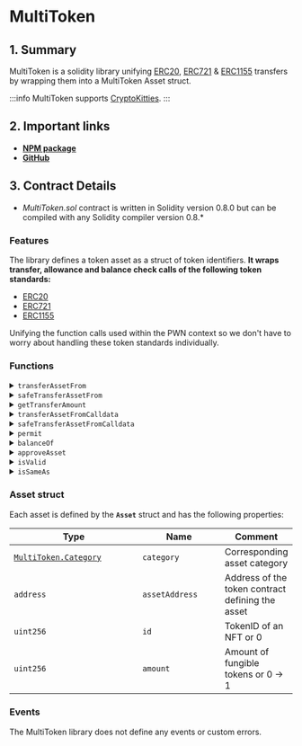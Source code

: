 # MultiToken

## 1. Summary

MultiToken is a solidity library unifying [ERC20](https://eips.ethereum.org/EIPS/eip-20), [ERC721](https://eips.ethereum.org/EIPS/eip-721) & [ERC1155](https://eips.ethereum.org/EIPS/eip-1155) transfers by wrapping them into a MultiToken Asset struct.

:::info
MultiToken supports [CryptoKitties](https://opensea.io/collection/cryptokitties).
:::

## 2. Important links

* [**NPM package**](https://www.npmjs.com/package/@pwnfinance/multitoken)
* [**GitHub**](https://github.com/PWNFinance/MultiToken)

## 3. Contract Details

* _MultiToken.sol_ contract is written in Solidity version 0.8.0 but can be compiled with any Solidity compiler version 0.8.\*

### Features

The library defines a token asset as a struct of token identifiers. **It wraps transfer, allowance and balance check calls of the following token standards:**

* [ERC20](https://eips.ethereum.org/EIPS/eip-20)
* [ERC721](https://eips.ethereum.org/EIPS/eip-721)
* [ERC1155](https://eips.ethereum.org/EIPS/eip-1155)

Unifying the function calls used within the PWN context so we don't have to worry about handling these token standards individually.

### Functions

<details>

<summary><code>transferAssetFrom</code></summary>

#### Overview

Function for transfer calls on various token interfaces.&#x20;

This function takes two arguments:

* `Asset memory`**`asset`** - [Asset](multitoken.md#asset-struct) struct defining all necessary context of a token
* `address`**`source`** - Source address
* `address`**`dest`** - Destination address

#### Implementation

```solidity
function transferAssetFrom(Asset memory asset, address source, address dest) internal {
    _transferAssetFrom(asset, source, dest, false);
}
```

</details>

<details>

<summary><code>safeTransferAssetFrom</code></summary>

#### Overview

Function for safe transfer calls on various token interfaces.&#x20;

This function takes two arguments:

* `Asset memory`**`asset`** - [Asset](multitoken.md#asset-struct) struct defining all necessary context of a token
* `address`**`source`** - Source address
* `address`**`dest`** - Destination address

#### Implementation

```solidity
function safeTransferAssetFrom(Asset memory asset, address source, address dest) internal {
    _transferAssetFrom(asset, source, dest, true);
}
```

</details>

<details>

<summary><code>getTransferAmount</code></summary>

#### Overview

Getter function to get the maximum amount of the supplied asset that can be transferred.&#x20;

This function takes one argument:

* `Asset memory`**`asset`** - [Asset](multitoken.md#asset-struct) struct defining all necessary context of a token

#### Implementation

```solidity
function getTransferAmount(Asset memory asset) internal pure returns (uint256) {
    if (asset.category == Category.ERC20)
        return asset.amount;
    else if (asset.category == Category.ERC1155 && asset.amount > 0)
        return asset.amount;
    else // Return 1 for ERC721, CryptoKitties and ERC1155 used as NFTs (amount = 0)
        return 1;
}
```

</details>

<details>

<summary><code>transferAssetFromCalldata</code></summary>

#### Overview

Function for transfer calls on various token interfaces that can also handle calldata.&#x20;

This function takes two arguments:

* `Asset memory`**`asset`** - [Asset](multitoken.md#asset-struct) struct defining all necessary context of a token
* `address`**`source`** - Account/address that should initiate the transfer
* `address`**`dest`** - Destination address
* `bool`**`fromSender`** - Boolean defining if `msg.sender` is the same as `source`

#### Implementation

```solidity
function transferAssetFromCalldata(Asset memory asset, address source, address dest, bool fromSender) pure internal returns (bytes memory) {
    return _transferAssetFromCalldata(asset, source, dest, fromSender, false);
}
```

</details>

<details>

<summary><code>safeTransferAssetFromCalldata</code></summary>

#### Overview

Function for safe transfer calls on various token interfaces that can also handle calldata.&#x20;

This function takes two arguments:

* `Asset memory`**`asset`** - [Asset](multitoken.md#asset-struct) struct defining all necessary context of a token
* `address`**`source`** - Account/address that should initiate the transfer
* `address`**`dest`** - Destination address
* `bool`**`fromSender`** - Boolean defining if `msg.sender` is the same as `source`

#### Implementation

```solidity
function safeTransferAssetFromCalldata(Asset memory asset, address source, address dest, bool fromSender) pure internal returns (bytes memory) {
    return _transferAssetFromCalldata(asset, source, dest, fromSender, true);
}
```

</details>

<details>

<summary><code>permit</code></summary>

#### Overview

Wrapper function to allow grating approval using permit signature for ERC-20 (see [EIP-2612](https://eips.ethereum.org/EIPS/eip-2612)).

This function takes four arguments:

* `Asset memory`**`asset`** -  [Asset](multitoken.md#asset-struct) struct defining all necessary context of a token
* `address`**`owner`** - Address that signed the permit
* `address`**`spender`** - Address that is getting the approval to transfer the **`_asset`**
* `bytes memory`**`permitData`** - The Permit data itself. The data must include the permit deadline (`uint256`) and permit signature. The signature can be standard (`65 bytes`) or compact (`64 bytes`) defined in [EIP-2098](https://eips.ethereum.org/EIPS/eip-2098). Lastly, the deadline and signature should be pack encoded together.

#### Implementation

```solidity
function permit(Asset memory asset, address owner, address spender, bytes memory permitData) internal {
    if (asset.category == Category.ERC20) {

        // Parse deadline and permit signature parameters
        uint256 deadline;
        bytes32 r;
        bytes32 s;
        uint8 v;

        // Parsing signature parameters used from OpenZeppelins ECDSA library
        // https://github.com/OpenZeppelin/openzeppelin-contracts/blob/83277ff916ac4f58fec072b8f28a252c1245c2f1/contracts/utils/cryptography/ECDSA.sol

        // Deadline (32 bytes) + standard signature data (65 bytes) -> 97 bytes
        if (permitData.length == 97) {
            assembly {
                deadline := mload(add(permitData, 0x20))
                r := mload(add(permitData, 0x40))
                s := mload(add(permitData, 0x60))
                v := byte(0, mload(add(permitData, 0x80)))
            }
        }
        // Deadline (32 bytes) + compact signature data (64 bytes) -> 96 bytes
        else if (permitData.length == 96) {
            bytes32 vs;

            assembly {
                deadline := mload(add(permitData, 0x20))
                r := mload(add(permitData, 0x40))
                vs := mload(add(permitData, 0x60))
            }

            s = vs & bytes32(0x7fffffffffffffffffffffffffffffffffffffffffffffffffffffffffffffff);
            v = uint8((uint256(vs) >> 255) + 27);
        } else {
            revert("MultiToken::Permit: Invalid permit length");
        }

        // Call permit with parsed parameters
        IERC20Permit(asset.assetAddress).permit(owner, spender, asset.amount, deadline, v, r, s);

    } else {
        // Currently supporting only ERC20 signed approvals via ERC2612
        revert("MultiToken::Permit: Unsupported category");
    }
}
```

</details>

<details>

<summary><code>balanceOf</code></summary>

#### Overview

Function for checking balances on various token interfaces.&#x20;

This function takes two arguments:

* `Asset memory`**`asset`** - [Asset](multitoken.md#asset-struct) struct defining all necessary context of a token
* `address`**`target`** - Target address to be checked

#### Implementation

```solidity
function balanceOf(Asset memory asset, address target) internal view returns (uint256) {
    if (asset.category == Category.ERC20) {
        return IERC20(asset.assetAddress).balanceOf(target);

    } else if (asset.category == Category.ERC721) {
        return IERC721(asset.assetAddress).ownerOf(asset.id) == target ? 1 : 0;

    } else if (asset.category == Category.ERC1155) {
        return IERC1155(asset.assetAddress).balanceOf(target, asset.id);

    } else if (asset.category == Category.CryptoKitties) {
        return ICryptoKitties(asset.assetAddress).ownerOf(asset.id) == target ? 1 : 0;

    } else {
        revert("MultiToken: Unsupported category");
    }
}
```

</details>

<details>

<summary><code>approveAsset</code></summary>

#### Overview

Function for approving calls on various token interfaces.&#x20;

This function takes two arguments:

* `Asset memory`**`asset`** - [Asset](multitoken.md#asset-struct) struct defining all necessary context of a token
* `address`**`target`** - Target address to be checked

#### Implementation

```solidity
function approveAsset(Asset memory asset, address target) internal {
    if (asset.category == Category.ERC20) {
        IERC20(asset.assetAddress).safeApprove(target, asset.amount);

    } else if (asset.category == Category.ERC721) {
        IERC721(asset.assetAddress).approve(target, asset.id);

    } else if (asset.category == Category.ERC1155) {
        IERC1155(asset.assetAddress).setApprovalForAll(target, true);

    } else if (asset.category == Category.CryptoKitties) {
        ICryptoKitties(asset.assetAddress).approve(target, asset.id);

    } else {
        revert("MultiToken: Unsupported category");
    }
}
```

</details>

<details>

<summary><code>isValid</code></summary>

#### Overview

A view function to check the ID and amount values are valid for the asset category in the provided asset.&#x20;

This function takes one argument:

* `Asset memory`**`asset`** - [Asset](multitoken.md#asset-struct) struct defining all necessary context of a token

#### Implementation

```solidity
function isValid(Asset memory asset) internal view returns (bool) {
    if (asset.category == Category.ERC20) {
        // Check format
        if (asset.id != 0)
            return false;

        // ERC20 has optional ERC165 implementation
        if (asset.assetAddress.supportsERC165()) {
            // If ERC20 implements ERC165, it has to return true for its interface id
            return asset.assetAddress.supportsERC165InterfaceUnchecked(ERC20_INTERFACE_ID);

        } else {
            // In case token doesn't implement ERC165, its safe to assume that provided category is correct,
            // because any other category have to implement ERC165.

            // Check that asset address is contract
            // Tip: asset address will return code length 0, if this code is called from the asset constructor
            return asset.assetAddress.code.length > 0;
        }

    } else if (asset.category == Category.ERC721) {
        // Check format
        if (asset.amount != 0)
            return false;

        // Check it's ERC721 via ERC165
        return asset.assetAddress.supportsInterface(ERC721_INTERFACE_ID);

    } else if (asset.category == Category.ERC1155) {
        // Check it's ERC1155 via ERC165
        return asset.assetAddress.supportsInterface(ERC1155_INTERFACE_ID);

    } else if (asset.category == Category.CryptoKitties) {
        // Check format
        if (asset.amount != 0)
            return false;

        // Check it's CryptoKitties via ERC165
        return asset.assetAddress.supportsInterface(CRYPTO_KITTIES_INTERFACE_ID);

    } else {
        revert("MultiToken: Unsupported category");
    }
}
```

</details>

<details>

<summary><code>isSameAs</code></summary>

#### Overview

A view function to compare two assets (ignoring their amounts). Returns _true_ if the assets are the same.&#x20;

This function takes two arguments:

* `Asset memory`**`asset`** - [Asset](multitoken.md#asset-struct) struct defining the first token to compare
* `Asset memory`**`otherAsset`** - [Asset](multitoken.md#asset-struct) struct defining the second token to compare

#### Implementation

```solidity
function isSameAs(Asset memory asset, Asset memory otherAsset) internal pure returns (bool) {
    return
        asset.category == otherAsset.category &&
        asset.assetAddress == otherAsset.assetAddress &&
        asset.id == otherAsset.id;
}
```

</details>

### Asset struct

Each asset is defined by the **`Asset`** struct and has the following properties:

<table><thead><tr><th width="273.09421454876235">Type</th><th width="164.45656287647148">Name</th><th>Comment</th></tr></thead><tbody><tr><td><a data-footnote-ref href="#user-content-fn-1"><code>MultiToken.Category</code></a></td><td><code>category</code></td><td>Corresponding asset category</td></tr><tr><td><code>address</code></td><td><code>assetAddress</code></td><td>Address of the token contract defining the asset</td></tr><tr><td><code>uint256</code></td><td><code>id</code></td><td>TokenID of an NFT or 0</td></tr><tr><td><code>uint256</code></td><td><code>amount</code></td><td>Amount of fungible tokens or 0 -> 1</td></tr></tbody></table>

### Events

The MultiToken library does not define any events or custom errors.&#x20;

[^1]: A **category** is defined as an [enum](https://docs.soliditylang.org/en/v0.8.12/structure-of-a-contract.html?highlight=enum#enum-types) and can have values `ERC20`, `ERC721` or `ERC1155`.
